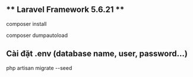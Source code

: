 ## ** Laravel Framework 5.6.21 ** ##

composer install

composer dumpautoload

## Cài đặt .env (database name, user, password...)

php artisan migrate --seed